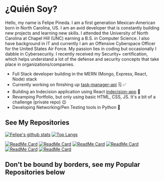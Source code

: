 # ¿Quién Soy?
Hello, my name is Felipe Pineda. I am a first generation Mexican-American born in North Carolina, US. I am an avid developer that is constantly building new projects and learning new skills. I attended the University of North Carolina at Chapel Hill (UNC) earning a B.S. in Computer Science. I also have background in IT and currently I am an Offensive Cyberspace Officer for the United States Air Force. My passion lies in coding but occasionally I dabble in Cybersecurity. I recently received my Security+ certification, which helps understand a lot of the defense and security concepts that take place in organizations/companies. 

  * Full Stack developer building in the MERN (Mongo, Express, React, Node) stack
  * Currently working on finishing up [task-manager-api](https://github.com/fopineda/task-manager-api) 🗒️ ✅
  * Building an Indecision application using React [indecision-app](https://github.com/fopineda/indecision-app) 🤔   
  * Revamping Portfolio, but only using basic HTML, CSS, JS. It's a bit of a challenge (private repo) 😉
  * Developing Networking/Pen Testing tools in Python 🐍

## See My Repositories 

[![Felipe's github stats](https://github-readme-stats.vercel.app/api?username=fopineda&hide=contribs,prs,issues)]()
[![Top Langs](https://github-readme-stats.vercel.app/api/top-langs/?username=fopineda&hide=java,abap&layout=compact)]()

[![ReadMe Card](https://github-readme-stats.vercel.app/api/pin/?username=fopineda&repo=task-manager-api)](https://github.com/fopineda/task-manager-api) 
[![ReadMe Card](https://github-readme-stats.vercel.app/api/pin/?username=fopineda&repo=chat-app)](https://github.com/fopineda/chat-app)
[![ReadMe Card](https://github-readme-stats.vercel.app/api/pin/?username=fopineda&repo=weather-app)](https://github.com/fopineda/weather-app)
[![ReadMe Card](https://github-readme-stats.vercel.app/api/pin/?username=fopineda&repo=Python-MAC-Changer)](https://github.com/fopineda/Python-MAC-Changer)
[![ReadMe Card](https://github-readme-stats.vercel.app/api/pin/?username=fopineda&repo=Python-IP-Tracker)](https://github.com/fopineda/Python-IP-Tracker)
[![ReadMe Card](https://github-readme-stats.vercel.app/api/pin/?username=fopineda&repo=Python-Send-Packet-Scapy)](https://github.com/fopineda/Python-Send-Packet-Scapy)


## Don't be bound by borders, see my Popular Repositories below

